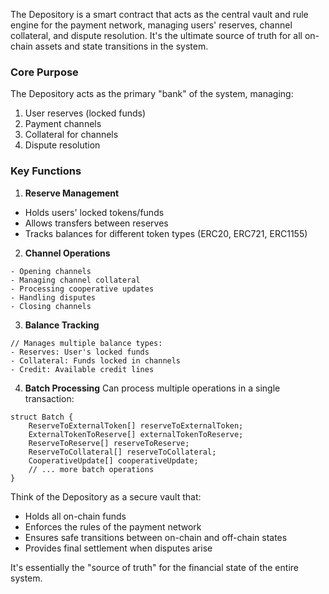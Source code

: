 The Depository is a smart contract that acts as the central vault and rule engine for the payment network, managing users' reserves, channel collateral, and dispute resolution. It's the ultimate source of truth for all on-chain assets and state transitions in the system.

### Core Purpose
The Depository acts as the primary "bank" of the system, managing:
1. User reserves (locked funds)
2. Payment channels
3. Collateral for channels
4. Dispute resolution

### Key Functions

1. **Reserve Management**
- Holds users' locked tokens/funds
- Allows transfers between reserves
- Tracks balances for different token types (ERC20, ERC721, ERC1155)

2. **Channel Operations**
```solidity
- Opening channels
- Managing channel collateral
- Processing cooperative updates
- Handling disputes
- Closing channels
```

3. **Balance Tracking**
```solidity
// Manages multiple balance types:
- Reserves: User's locked funds
- Collateral: Funds locked in channels
- Credit: Available credit lines
```

4. **Batch Processing**
Can process multiple operations in a single transaction:
```solidity
struct Batch {
    ReserveToExternalToken[] reserveToExternalToken;
    ExternalTokenToReserve[] externalTokenToReserve;
    ReserveToReserve[] reserveToReserve;
    ReserveToCollateral[] reserveToCollateral;
    CooperativeUpdate[] cooperativeUpdate;
    // ... more batch operations
}
```

Think of the Depository as a secure vault that:
- Holds all on-chain funds
- Enforces the rules of the payment network
- Ensures safe transitions between on-chain and off-chain states
- Provides final settlement when disputes arise

It's essentially the "source of truth" for the financial state of the entire system.